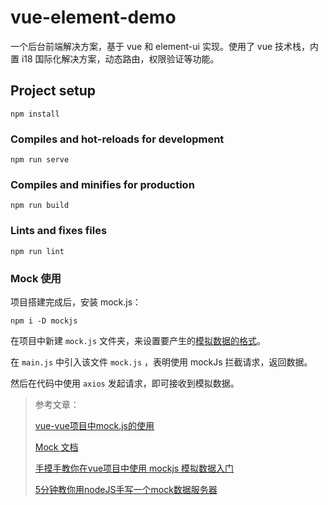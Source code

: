# vue-element-demo
一个后台前端解决方案，基于 vue 和 element-ui 实现。使用了 vue 技术栈，内置 i18 国际化解决方案，动态路由，权限验证等功能。

## Project setup
```
npm install
```

### Compiles and hot-reloads for development
```
npm run serve
```

### Compiles and minifies for production
```
npm run build
```

### Lints and fixes files
```
npm run lint
```

### Mock 使用
项目搭建完成后，安装 mock.js：
```
npm i -D mockjs
```
在项目中新建 `mock.js` 文件夹，来设置要产生的[模拟数据的格式](./src/mock.js`)。

在 `main.js` 中引入该文件 `mock.js` ，表明使用 mockJs 拦截请求，返回数据。

然后在代码中使用 `axios` 发起请求，即可接收到模拟数据。

> 参考文章：
>
> [vue-vue项目中mock.js的使用](https://juejin.cn/post/6844903847660371982)
>
> [Mock 文档](http://mockjs.com/examples.html)
>
> [手摸手教你在vue项目中使用 mockjs 模拟数据入门](https://juejin.cn/post/6844904082306498573#heading-5)
>
>[5分钟教你用nodeJS手写一个mock数据服务器](https://juejin.cn/post/6844903937330380814)